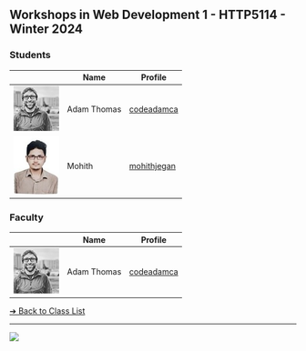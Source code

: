 <style>@import url("//readme.codeadam.ca/readme.css");</style>

## Workshops in Web Development 1 - HTTP5114 - Winter 2024

### Students

|                                       | Name        | Profile                                  |
| ------------------------------------- | ----------- | ---------------------------------------- |
| ![Adam Thomas](images/codeadamca.png) | Adam Thomas | [codeadamca](faculty/codeadamca)         |
| ![Mohith](images/mohithjegan.jpg)     | Mohith      | [mohithjegan](students/mohithjegan.markdown) |

### Faculty

|                                       | Name        | Profile                          |
| ------------------------------------- | ----------- | -------------------------------- |
| ![Adam Thomas](images/codeadamca.png) | Adam Thomas | [codeadamca](faculty/codeadamca) |

[&#10132; Back to Class List](/)

---

<a href="https://brickmmo.com">
<img src="https://brickmmo.com/images/brickmmo-logo-horizontal.jpg" width="100">
</a>
